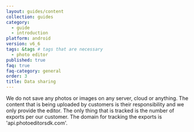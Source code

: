 ```yaml
---
layout: guides/content
collection: guides
category:
  - guide
  - introduction
platform: android
version: v6_6
tags: &tags # tags that are necessary
  - photo editor
published: true
faq: true
faq-category: general
order: 3
title: Data sharing
---
```


We do not save any photos or images on any server, cloud or anything. The content that is being uploaded by customers is their responsibility and we only provide the editor.
The only thing that is tracked is the number of exports per our customer. The domain for tracking the exports is 'api.photoeditorsdk.com'. 